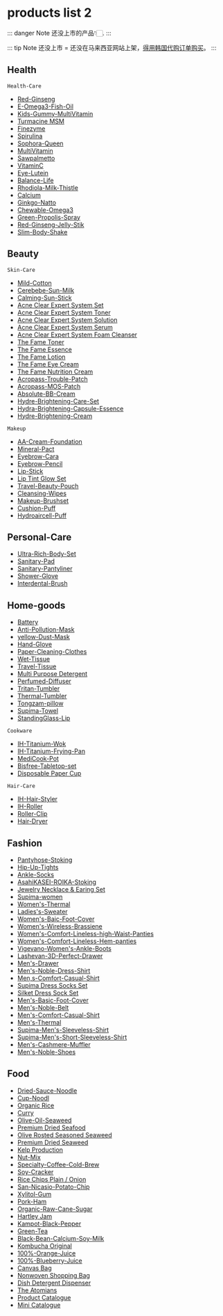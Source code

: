 # products list 2

::: danger Note
还没上市的产品👇🏻.
:::

::: tip Note
还没上市 = 还没在马来西亚网站上架，[得用韩国代购订单购买](https://)。
:::

## Health

`Health-Care`

- [Red-Ginseng](products/Health.html#red-ginseng)
- [E-Omega3-Fish-Oil](products/Health.html#e-omega3-fish-oil)
- [Kids-Gummy-MultiVitamin](products/Health.html#kids-gummy-multivitamin)
- [Turmacine MSM](products/Health.html#turmacine-msm)
- [Finezyme](products/Health.html#finezyme)
- [Spirulina](products/Health.html#spirulina)
- [Sophora-Queen](products/Health.html#sophora-queen)
- [MultiVitamin](products/Health.html#multivitaminv)
- [Sawpalmetto](products/Health.html#multivitamin)
- [VitaminC](products/Health.html#vitaminc)
- [Eye-Lutein](products/Health.html#vitaminc)
- [Balance-Life](products/Health.html#balance-life)
- [Rhodiola-Milk-Thistle](products/Health.html#rhodiola-milk-thistlev)
- [Calcium](products/Health.html#calcium)
- [Ginkgo-Natto](products/Health.html#ginkgo-natto)
- [Chewable-Omega3](products/Health.html#chewable-omega3)
- [Green-Propolis-Spray](products/Health.html#green-propolis-spray)
- [Red-Ginseng-Jelly-Stik](products/Health.html#red-ginseng-jelly-stik)
- [Slim-Body-Shake](products/Health.html#slim-body-shake)

## Beauty

`Skin-Care`

- [Mild-Cotton](products/Beauty.html#milk-cotton)
- [Cerebebe-Sun-Milk](products/Beauty.html#cerebebe-sun-milk)
- [Calming-Sun-Stick](products/Beauty.html#calming-sun-stick)
- [Acne Clear Expert System Set](products/Beauty.html#acne-clear-expert-system-set)
- [Acne Clear Expert System Toner](products/Beauty.html#acne-clear-expert-system-toner)
- [Acne Clear Expert System Solution](products/Beauty.html#acne-clear-expert-system-solution)
- [Acne Clear Expert System Serum](products/Beauty.html#acne-clear-expert-system-serum)
- [Acne Clear Expert System Foam Cleanser](products/Beauty.html#acne-clear-expert-system-foam-cleanser)
- [The Fame Toner](products/Beauty.html#the-fame-toner)
- [The Fame Essence](products/Beauty.html#the-fame-essence)
- [The Fame Lotion](products/Beauty.html#the-fame-lotion)
- [The Fame Eye Cream](products/Beauty.html#the-fame-eye-cream)
- [The Fame Nutrition Cream](products/Beauty.html#the-fame-nutrition-cream)
- [Acropass-Trouble-Patch](products/Beauty.html#acropass-trouble-patch)
- [Acropass-MOS-Patch](products/Beauty.html#acropass-mos-patch)
- [Absolute-BB-Cream](products/Beauty.html#absolute-bb-cream)
- [Hydre-Brightening-Care-Set](products/Beauty.html#hydre-brightening-care-set)
- [Hydra-Brightening-Capsule-Essence](products/Beauty.html#hydra-brightening-capsule-essence)
- [Hydre-Brightening-Cream](products/Beauty.html#hydre-brightening-cream)

`Makeup`

- [AA-Cream-Foundation](products/Beauty.html#aa-cream-foundation)
- [Mineral-Pact](products/Beauty.html#aa-cream-foundation)
- [Eyebrow-Cara](products/Beauty.html#aa-cream-foundation/)
- [Eyebrow-Pencil](products/Beauty.html#eyebrow-pencil)
- [Lip-Stick](products/Beauty.html#lip-stick)
- [Lip Tint Glow Set](products/Beauty.html#lip-tint-glow-set)
- [Travel-Beauty-Pouch](products/Beauty.html#travel-beauty-pouch)
- [Cleansing-Wipes](products/Beauty.html#cleansing-wipes)
- [Makeup-Brushset](products/Beauty.html#makeup-brushset)
- [Cushion-Puff](products/Beauty.html#cushion-puff)
- [Hydroaircell-Puff](products/Beauty.html#hydroaircell-puff)

## Personal-Care

- [Ultra-Rich-Body-Set](products/Personal-care.html#ultra-rich-body-set)
- [Sanitary-Pad](products/Personal-care.html#sanitary-pad)
- [Sanitary-Pantyliner](products/Personal-care.html#sanitary-pantyliner)
- [Shower-Glove](roducts/Personal-care.html#shower-glove)
- [Interdental-Brush](roducts/Personal-care.html#shower-glove)

## Home-goods

- [Battery](products/Home-goods.html#battery)
- [Anti-Pollution-Mask](products/Home-goods.html#anti-pollution-mask)
- [yellow-Dust-Mask](products/Home-goods.html#yellow-dust-mask)
- [Hand-Glove](products/Home-goods.html#hand-glove)
- [Paper-Cleaning-Clothes](products/Home-goods.html#paper-cleaning-clothes)
- [Wet-Tissue](products/Home-goods.html#paper-cleaning-clothes)
- [Travel-Tissue](products/Home-goods.html#travel-tissue)
- [Multi Purpose Detergent](products/Home-goods.html#multi-purpose-detergent)
- [Perfumed-Diffuser](products/Home-goods.html#perfumed-diffuser)
- [Tritan-Tumbler](products/Home-goods.html#tritan-tumbler)
- [Thermal-Tumbler](products/Home-goods.html#thermal-tumbler)
- [Tongzam-pillow](products/Home-goods.html#tongzam-pillow)
- [Supima-Towel](products/Home-goods.html#supima-towel)
- [StandingGlass-Lip](products/Home-goods.html#standingglass-lip)

`Cookware`

- [IH-Titanium-Wok](products/Home-goods.html#ih-titanium-wok)
- [IH-Titanium-Frying-Pan](products/Home-goods.html#ih-titanium-frying-pan)
- [MediCook-Pot](products/Home-goods.html#medicook-pot)
- [Bisfree-Tabletop-set](products/Home-goods.html#bisfree-tabletop-set)
- [Disposable Paper Cup](products/Home-goods.html#bisfree-tabletop-set-2)

`Hair-Care`

- [IH-Hair-Styler](products/Home-goods.html#ih-hair-styler)
- [IH-Roller](products/Home-goods.html#ih-roller)
- [Roller-Clip](roducts/Home-goods.html#roller-clip)
- [Hair-Dryer](products/Home-goods.html#hair-dryer)

## Fashion

- [Pantyhose-Stoking](products/Fashion.html#pantyhose-stoking)
- [Hip-Up-Tights](products/Fashion.html#hip-up-tights)
- [Ankle-Socks](products/Fashion.html#ankle-socks)
- [AsahiKASEI-ROIKA-Stoking](products/Fashion.html#asahikasei-roika-stoking)
- [Jewelry Necklace & Earing Set](products/Fashion.html#jewelry-necklace-earing-set)
- [Supima-women](products/Fashion.html#supima-women)
- [Women's-Thermal](products/Fashion.html#women-s-thermal)
- [Ladies's-Sweater](products/Fashion.html#ladies-s-sweater)
- [Women's-Baic-Foot-Cover](products/Fashion.html#women-s-baic-foot-cover)
- [Women's-Wireless-Brassiene](products/Fashion.html#women-s-wireless-brassiene)
- [Women's-Comfort-Lineless-high-Waist-Panties](products/Fashion.html#women-s-comfort-lineless-high-waist-panties)
- [Women's-Comfort-Lineless-Hem-panties](products/Fashion.html#women-s-comfort-lineless-hem-panties)
- [Vigevano-Women's-Ankle-Boots](products/Fashion.html#vigevano-women-s-ankle-boots)
- [Lashevan-3D-Perfect-Drawer](products/Fashion.html#lashevan-3d-perfect-drawer)
- [Men's-Drawer](products/Fashion.html#men-s-drawer)
- [Men's-Noble-Dress-Shirt](products/Fashion.html#men-s-noble-dress-shirt)
- [Men,s-Comfort-Casual-Shirt](products/Fashion.html#men-s-comfort-casual-shirt)
- [Supima Dress Socks Set](products/Fashion.html#supima-dress-socks-set)
- [Silket Dress Sock Set](products/Fashion.html#supima-dress-socks-set-2)
- [Men's-Basic-Foot-Cover](products/Fashion.html#men-s-basic-foot-cover)
- [Men's-Noble-Belt](products/Fashion.html#men-s-noble-belt)
- [Men's-Comfort-Casual-Shirt](products/Fashion.html#men-s-comfort-casual-shirt-2)
- [Men's-Thermal](products/Fashion.html#men-s-thermal)
- [Supima-Men's-Sleeveless-Shirt](products/Fashion.html#supima-men-s-sleeveless-shirt)
- [Supima-Men's-Short-Sleeveless-Shirt](products/Fashion.html#supima-men-s-short-sleeveless-shir)
- [Men's-Cashmere-Muffler](products/Fashion.html#men-s-cashmere-muffler)
- [Men's-Noble-Shoes](products/Fashion.html#men-s-noble-shoes)

## Food

- [Dried-Sauce-Noodle](products/Food.html#dried-sauce-noodle)
- [Cup-Noodl](products/Food.html#cup-noodl)
- [Organic Rice](products/Food.html#organic-rice)
- [Curry](products/Food.html#curry)
- [Olive-Oil-Seaweed](products/Food.html#curry)
- [Premium Dried Seafood](products/Food.html#premium-dried-seafood)
- [Olive Rosted Seasoned Seaweed](products/Food.html#olive-rosted-seasoned-seaweed)
- [Premium Dried Seaweed](products/Food.html#premium-dried-seaweed)
- [Kelp Production](products/Food.html#kelp-production)
- [Nut-Mix](products/Food.html#nut-mix)
- [Specialty-Coffee-Cold-Brew](products/Food.html#specialty-coffee-cold-brew/)
- [Soy-Cracker](products/Food.html#soy-cracker)
- [Rice Chips Plain / Onion](products/Food.html#rice-chips-plain-onion)
- [San-Nicasio-Potato-Chip](products/Food.html#san-nicasio-potato-chip)
- [Xylitol-Gum](products/Food.html#xylitol-gum)
- [Pork-Ham](products/Food.html#pork-ham)
- [Organic-Raw-Cane-Sugar](products/Food.html#organic-raw-cane-sugar)
- [Hartley Jam](products/Food.html#hartley-jam)
- [Kampot-Black-Pepper](products/Food.html#kampot-black-pepper)
- [Green-Tea](products/Food.html#green-tea)
- [Black-Bean-Calcium-Soy-Milk](products/Food.html#black-bean-calcium-soy-milk)
- [Kombucha Original](products/Food.html#kombucha-original)
- [100%-Orange-Juice](products/Food.html#_100-orange-juice)
- [100%-Blueberry-Juice](products/Food.html#_100-blueberry-juice)
- [Canvas Bag]()
- [Nonwoven Shopping Bag]()
- [Dish Detergent Dispenser]()
- [The Atomians]()
- [Product Catalogue]()
- [Mini Catalogue]()














